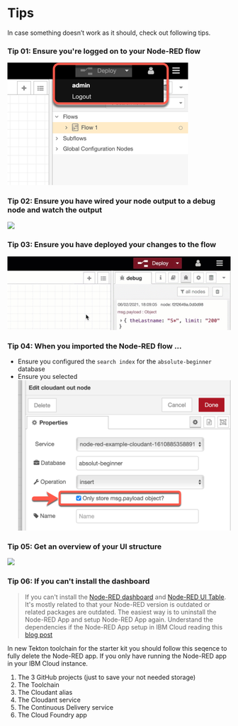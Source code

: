 # Tips

In case something doesn’t work as it should, check out following tips.

### Tip 01:	Ensure you're logged on to your Node-RED flow

![](../images/tips-01.png)

### Tip 02:	Ensure you have wired your node output to a debug node and watch the output

![](../images/tips-02.gif)

### Tip 03:	Ensure you have deployed your changes to the flow

![](../images/tips-03.gif)

### Tip 04:	When you imported the Node-RED flow ...

* Ensure you configured the `search index` for the `absolute-beginner` database
* Ensure you selected 
    ![](../images/search-data-00.png)

### Tip 05:	Get an overview of your UI structure

![](../images/ui-overview-structure.gif)

### Tip 06: If you can't install the dashboard

> If you can't install the [Node-RED dashboard](https://flows.nodered.org/node/node-red-dashboard) and [Node-RED UI Table](https://flows.nodered.org/node/node-red-node-ui-table). It's mostly related to that your Node-RED version is outdated or related packages are outdated. The easiest way is to uninstall the Node-RED App and setup Node-RED App again. Understand the dependencies if the Node-RED App setup in IBM Cloud reading this [blog post](https://suedbroecker.net/2020/03/09/a-short-introduction-of-the-node-red-starter-kit-on-ibm-cloud-for-hackathons/)

In new Tekton toolchain for the starter kit you should follow this seqence to fully delete the Node-RED app. If you only have running the Node-RED app in your IBM Cloud instance.

1. The 3 GitHub projects (just to save your not needed storage)
2. The Toolchain
3. The Cloudant alias
4. The Cloudant service
5. The Continuous Delivery service
6. The Cloud Foundry app

